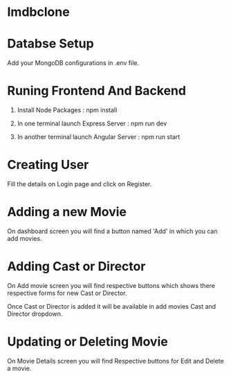# Imdbclone

# Databse Setup
Add your MongoDB configurations in .env file.

# Runing Frontend And Backend
1. Install Node Packages : npm install

2. In one terminal launch Express Server : npm run dev

3. In another terminal launch Angular Server : npm run start

# Creating User
Fill the details on Login page and click on Register.

# Adding a new Movie 
On dashboard screen you will find a button named 'Add' in which you can add movies.

# Adding Cast or Director
On Add movie screen you will find respective buttons which shows there respective forms for new Cast or Director.

Once Cast or Director is added it will be available in add movies Cast and Director dropdown.

# Updating or Deleting Movie
On Movie Details screen you will find Respective buttons for Edit and Delete a movie.